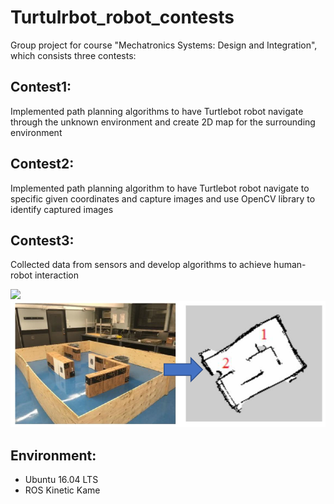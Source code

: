 # Turtulrbot_robot_contests
Group project for course "Mechatronics Systems: Design and Integration", which consists three contests:
## Contest1:
Implemented path planning algorithms to have Turtlebot robot navigate through the unknown environment and create 2D map for the surrounding environment
## Contest2:
Implemented path planning algorithm to have Turtlebot robot navigate to specific given coordinates and capture images and use OpenCV library to identify captured images
## Contest3:
Collected data from sensors and develop algorithms to achieve human-robot interaction 

<img src="img/tr.png" width="600">
<img src="img/scan.png" width="600">

## Environment:
- Ubuntu  16.04 LTS
- ROS Kinetic Kame
